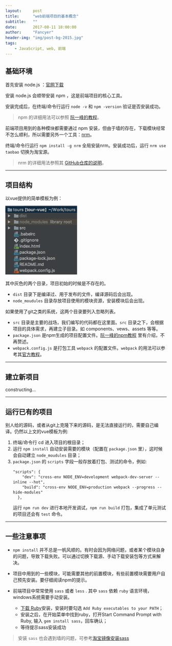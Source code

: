 ```yaml
---
layout:     post
title:      "web前端项目的基本概念"
subtitle:   ""
date:       2017-08-11 18:00:00
author:     "Fancyer"
header-img: "img/post-bg-2015.jpg"
tags:
    - JavaScript, web, 前端
---
```


## 基础环境

首先安装 node.js ：[官网下载](https://nodejs.org/en/download/)

安装 node.js 会顺带安装 npm ，这是前端项目的核心工具。

安装完成后，在终端/命令行运行 `node -v` 和 `npm -version` 验证是否安装成功。

> npm 的详细用法可以参照 [阮一峰的教程](http://javascript.ruanyifeng.com/nodejs/npm.html)。

前端项目用到的各种模块都需要通过 npm 安装，但由于墙的存在，下载模块经常不怎么顺利，所以需要另外一个工具：[nrm](https://github.com/Pana/nrm)。

终端/命令行运行 `npm install -g nrm` 全局安装nrm。安装成功后，运行 `nrm use taobao` 切换为淘宝源。

> nrm 的详细用法参照其 [GitHub仓库的说明](https://github.com/Pana/nrm)。

---

## 项目结构

以vue提供的简单模板为例：

![project-structure](/img/in-post/post-startofweb/project-structure.png)

其中灰色的两个目录，项目初始的时候是不存在的。

* `dist` 目录下是编译过、用于发布的文件，编译源码后会出现。
* `node_moudules` 目录存放项目使用的模块资源，安装模块后会出现。

如果使用了git之类的系统，这两个目录要列入忽略列表。

* `src` 目录是主要的战场，我们编写的代码都在这里面。`src` 目录之下，会根据项目的具体需求，再建立子目录。如 components、vews、assets 等等。
* `package.json` 是npm生成的项目配置文件。[阮一峰的npm教程](http://javascript.ruanyifeng.com/nodejs/npm.html) 里有介绍，不再赘述。
* `webpack.config.js` 是打包工具 `webpack` 的配置文件。`webpack` 的用法可以参考其[官方教程](https://webpack.github.io/)。

---

## 建立新项目

constructing...

---

## 运行已有的项目

别人给的源码，或者从git上克隆下来的源码，是无法直接运行的，需要自己编译。仍然以上文的vue模板为例:

1. 终端/命令行 cd 进入项目的根目录；
2. 运行 `npm install` 自动安装需要的模块（配置在 `package.json` 里），这时候会自动建立 `node_moudules` 目录；
3. `package.json` 的 `scripts` 字段一般存放着打包、测试的命令，例如:
    ```
    "scripts": {
        "dev": "cross-env NODE_ENV=development webpack-dev-server --inline --hot",
        "build": "cross-env NODE_ENV=production webpack --progress --hide-modules"
      },
    ```
    运行 `npm run dev` 进行本地开发调试，`npm run build` 打包，集成了单元测试的项目还会有 `test` 命令。 
    
---

## 一些注意事项

* `npm install` 并不总是一帆风顺的。有时会因为网络问题，或者某个模块自身的问题，导致下载失败。可以通过切换下载源、手动下载安装包等方式来解决。

* 项目中用到的一些模块，可能需要其他的前置模块，有些前置模块需要用户自己预先安装。要仔细阅读npm的提示。

* 前端项目中常常使用 `sass` 或者 `less` . 其中 `sass` 依赖 `ruby` 语言环境，windows系统需要手动安装。
  * [下载 Ruby](https://rubyinstaller.org/downloads/)安装，安装时要勾选 `Add Ruby executables to your PATH`；
  * 安装之后，在开始菜单中找到ruby，打开Start Command Prompt with Ruby, 输入 `gem install sass`，回车确认；
  * 等待提示sass安装成功
  
> 安装 `sass` 也会遇到墙的问题，可参考[淘宝镜像安装sass](http://www.w3cplus.com/sassguide/install.html)